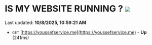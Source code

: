 # IS MY WEBSITE RUNNING ? [![](https://img.shields.io/static/v1?label=Sponsor&message=%E2%9D%A4&logo=GitHub&color=%23fe8e86)](https://github.com/sponsors/Youssef-Lehmam)

Last updated: **10/8/2025, 10:59:21 AM**

- `GET` [https://youssefservice.me](https://youssefservice.me) - **Up** (241ms)

